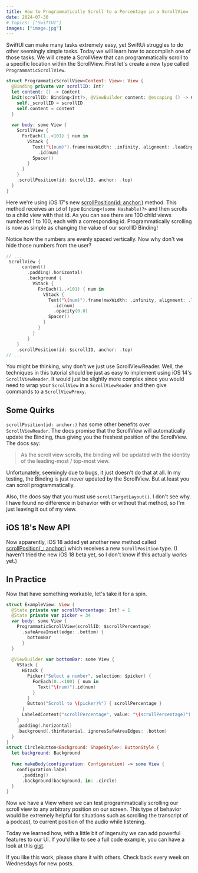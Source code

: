 ```yaml
---
title: How to Programmatically Scroll to a Percentage in a ScrollView
date: 2024-07-30
# topics: ["SwiftUI"]
images: ["image.jpg"]
---
```

SwiftUI can make many tasks extremely easy, yet SwiftUi struggles to do other seemingly simple tasks. Today we will learn how to accomplish one of those tasks. We will create a ScrollView that can programmatically scroll to a specific location within the ScrollView. First let's create a new type called `ProgrammaticScrollView`. 


```swift
struct ProgrammaticScrollView<Content: View>: View {
  @Binding private var scrollID: Int?
  let content: () -> Content
  init(scrollID: Binding<Int?>, @ViewBuilder content: @escaping () -> Content) {
    self._scrollID = scrollID
    self.content = content
  }
  
  var body: some View {
    ScrollView {
      ForEach(1..<101) { num in
        VStack {
          Text("\(num)").frame(maxWidth: .infinity, alignment: .leading)
            .id(num)
          Spacer()
        }
      }
    }
    .scrollPosition(id: $scrollID, anchor: .top)
  }
}
```

Here we're using iOS 17's new [scrollPosition(id: anchor:)](https://developer.apple.com/documentation/swiftui/view/scrollposition(id:anchor:)) method. This method receives an `id` of type `Binding<(some Hashable)?>` and then scrolls to a child view with that id. As you can see there are 100 child views numbered 1 to 100, each with a corresponding id. Programmatically scrolling is now as simple as changing the value of our scrollID Binding!

Notice how the numbers are evenly spaced vertically. Now why don't we hide those numbers from the user? 

```swift 
// ...
 ScrollView {
      content()
        .padding(.horizontal)
        .background {
          VStack {
            ForEach(1..<101) { num in
              VStack {
                Text("\(num)").frame(maxWidth: .infinity, alignment: .leading)
                  .id(num)
                  .opacity(0.0)
                Spacer()
              }
            }
          }
        }
    }
    .scrollPosition(id: $scrollID, anchor: .top)
// ...
```

You might be thinking, why don't we just use ScrollViewReader. Well, the techniques in this tutorial should be just as easy to implement using iOS 14's `ScrollViewReader`. It would just be slightly more complex since you would need to wrap your `ScrollView` in a `ScrollViewReader` and then give commands to a `ScrollViewProxy`. 

## Some Quirks
`scrollPosition(id: anchor:)` has some other benefits over `ScrollViewReader`. The docs promise that the ScrollView will automatically update the Binding, thus giving you the freshest position of the ScrollView. The docs say:

>As the scroll view scrolls, the binding will be updated with the identity of the leading-most / top-most view.

Unfortunately, seemingly due to bugs, it just doesn't do that at all. In my testing, the Binding is just never updated by the ScrollView. But at least you can scroll programmatically. 

Also, the docs say that you must use `scrollTargetLayout()`. I don't see why. I have found no difference in behavior with or without that method, so I'm just leaving it out of my view. 

## iOS 18's New API
Now apparently, iOS 18 added yet another new method called [scrollPosition(_: anchor:)](https://developer.apple.com/documentation/swiftui/view/scrollposition(_:anchor:)) which receives a new `ScrollPosition` type. (I haven't tried the new iOS 18 beta yet, so I don't know if this actually works yet.)

## In Practice
Now that have something workable, let's take it for a spin.

```swift
struct ExampleView: View {
  @State private var scrollPercentage: Int? = 1
  @State private var picker = 34
  var body: some View {
    ProgrammaticScrollView(scrollID: $scrollPercentage)
      .safeAreaInset(edge: .bottom) {
        bottomBar
      }
  }
  
  @ViewBuilder var bottomBar: some View {
    VStack {
      HStack {
        Picker("Select a number", selection: $picker) {
          ForEach(0..<100) { num in
            Text("\(num)").id(num)
          }
        }
        Button("Scroll to \(picker)%") { scrollPercentage }
      }
      LabeledContent("scrollPercentage", value: "\(scrollPercentage)") // useful for debugging
    }
    .padding(.horizontal)
    .background(.thinMaterial, ignoresSafeAreaEdges: .bottom)
  }
}
struct CircleButton<Background: ShapeStyle>: ButtonStyle {
  let background: Background
  
  func makeBody(configuration: Configuration) -> some View {
    configuration.label
      .padding()
      .background(background, in: .circle)
  }
}
```

Now we have a View where we can test programmatically scrolling our scroll view to any arbitrary position on our screen. This type of behavior would be extremely helpful for situations such as scrolling the transcript of a podcast, to current position of the audio while listening. 

Today we learned how, with a little bit of ingenuity we can add powerful features to our UI. If you'd like to see a full code example, you can have a look at this [gist](https://gist.github.com/DandyLyons/e95af09ad40a8a7e9ee9bb04931fca3e).

If you like this work, please share it with others. Check back every week on Wednesdays for new posts.


